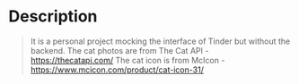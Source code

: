 # Description

>It is a personal project mocking the interface of Tinder but without the backend.
>The cat photos are from The Cat API - https://thecatapi.com/
>The cat icon is from McIcon - https://www.mcicon.com/product/cat-icon-31/

